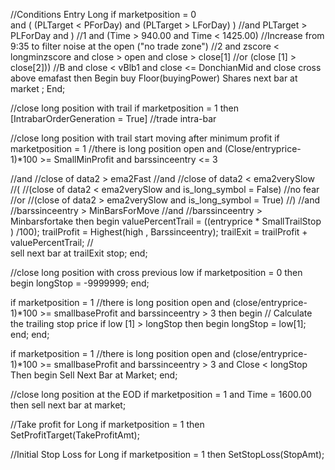//Conditions Entry Long
if marketposition = 0  
and
(
(PLTarget < PForDay) and (PLTarget > LForDay)
)  //and PLTarget > PLForDay and ) //1
and
(Time > 940.00 and Time < 1425.00) //Increase from 9:35 to filter noise at the open ("no trade zone") //2 
and
zscore < longminzscore 
and
close > open
and
close > close[1] //or (close [1] > close[2])) //B
and
close < vBlb1
and
close <= DonchianMid
and
close cross above emafast
then 
Begin
buy Floor(buyingPower) Shares next bar at market  ;
End;

//close long position with trail
if marketposition = 1
then
[IntrabarOrderGeneration = True] //trade intra-bar


//close long position with trail start moving after minimum profit 
if marketposition = 1 //there is long position open
and
(Close/entryprice-1)*100 >= SmallMinProfit 
and
barssinceentry <= 3

//and
//close of data2 > ema2Fast
//and
//close of data2 < ema2verySlow
//(
//(close of data2 < ema2verySlow  and is_long_symbol = False) //no fear
//or
//(close of data2 > ema2verySlow          and is_long_symbol = True)
//) 
//and
//barssinceentry > MinBarsForMove
//and
//barssinceentry > Minbarsfortake 
then 
begin
valuePercentTrail = ((entryprice * SmallTrailStop ) /100);
trailProfit = Highest(high , Barssinceentry); 
trailExit = trailProfit + valuePercentTrail; //          
sell next bar at trailExit  stop;
end;


//close long position with cross previous low
if marketposition = 0
then
begin
longStop = -9999999;
end;

if marketposition = 1 //there is long position open
and
(close/entryprice-1)*100 >= smallbaseProfit 
and 
barssinceentry > 3
then
begin
// Calculate the trailing stop price
if low [1] > longStop 
then
begin
longStop = low[1];
end;
end;

if marketposition = 1 //there is long position open
and
(close/entryprice-1)*100 >= smallbaseProfit 
and
barssinceentry > 3
and
Close < longStop 
Then
begin
Sell Next Bar at Market;
end;

//close long position at the EOD
if marketposition = 1
and Time = 1600.00 
then sell next bar at market;

//Take profit for Long
if marketposition = 1
then
SetProfitTarget(TakeProfitAmt);

//Initial Stop Loss for Long
if marketposition = 1
then
SetStopLoss(StopAmt);
